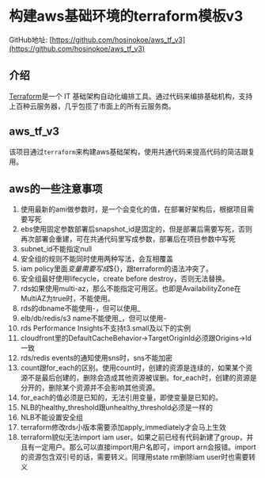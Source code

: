 # 构建aws基础环境的terraform模板v3
GitHub地址: [https://github.com/hosinokoe/aws_tf_v3](https://github.com/hosinokoe/aws_tf_v3)

## 介绍
[Terraform](https://www.terraform.io/)是一个 IT 基础架构自动化编排工具。通过代码来编排基础机构，支持上百种云服务器，几乎包揽了市面上的所有云服务商。

## aws_tf_v3
该项目通过`terraform`来构建aws基础架构，使用共通代码来提高代码的简洁跟复用。

## aws的一些注意事项
1. 使用最新的ami做参数时，是一个会变化的值，在部署好架构后，根据项目需要写死
2. ebs使用固定参数部署后snapshot_id是固定的，但是部署后需要写死，否则再次部署会重建，可在共通代码里写成参数，部署后在项目参数中写死
3. subnet_id不能指定null
4. 安全组的规则不能同时使用两种写法，会互相覆盖
5. iam policy里面${}变量需要写成$${}，跟terraform的语法冲突了。
6. 安全组最好使用lifecycle，create before destroy，否则无法替换。
7. rds如果使用multi-az，那么不能指定可用区。也即是AvailabilityZone在MultiAZ为true时，不能使用。
8. rds的dbname不能使用-，但可以使用_
9. elb/db/redis/s3 name不能使用_，但可以使用-
10. rds Performance Insights不支持t3.small及以下的实例
11. cloudfront里的DefaultCacheBehavior->TargetOriginId必须跟Origins->Id一致
12. rds/redis events的通知使用sns时，sns不能加密
13. count跟for_each的区别。使用count时，创建的资源是连续的，如果某个资源不是最后创建的，删除会造成其他资源被误删。for_each时，创建的资源是分开的，删除某个资源并不会影响其他资源。
14. for_each的值必须是已知的，无法引用变量，即使变量是已知的。
15. NLB的healthy_threshold跟unhealthy_threshold必须是一样的
16. NLB不能设置安全组
17. terraform修改rds小版本需要添加apply_immediately才会马上生效
18. terraform貌似无法import iam user。如果之前已经有代码新建了group，并且有一定用户。那么可以直接import用户名即可，import arn会报错。import的资源包含双引号的话，需要转义。同理用state rm删除iam user时也需要转义